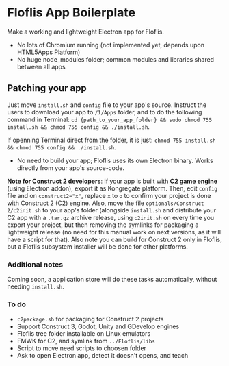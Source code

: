 # Floflis App Boilerplate

Make a working and lightweight Electron app for Floflis.

* No lots of Chromium running (not implemented yet, depends upon HTML5Apps Platform)
* No huge node_modules folder; common modules and libraries shared between all apps

## Patching your app

Just move `install.sh` and `config` file to your app's source. Instruct the users to download your app to `/1/Apps` folder, and to do the following command in Terminal: `cd {path_to_your_app_folder} && sudo chmod 755 install.sh && chmod 755 config && ./install.sh`.

If openning Terminal direct from the folder, it is just: `chmod 755 install.sh && chmod 755 config && ./install.sh`.

* No need to build your app; Floflis uses its own Electron binary. Works directly from your app's source-code.

**Note for Construct 2 developers**: If your app is built with **C2 game engine** (using Electron addon), export it as Kongregate platform. Then, edit `config` file and on `construct2="x"`, replace `x` to `o` to confirm your project is done with Construct 2 (C2) engine.
Also, move the file `optionals/Construct 2/c2init.sh` to your app's folder (alongside `install.sh` and distribute your C2 app with a `.tar.gz` archive release, using `c2init.sh` on every time you export your project, but then removing the symlinks for packaging a lightweight release (no need for this manual work on next versions, as it will have a script for that). Also note you can build for Construct 2 only in Floflis, but a Floflis subsystem installer will be done for other platforms.

### Additional notes

Coming soon, a application store will do these tasks automatically, without needing `install.sh`.

### To do

* `c2package.sh` for packaging for Construct 2 projects
* Support Construct 3, Godot, Unity and GDevelop engines
* Floflis tree folder installable on Linux emulators
* FMWK for C2, and symlink from `../Floflis/libs`
* Script to move need scripts to choosen folder
* Ask to open Electron app, detect it doesn't opens, and teach

